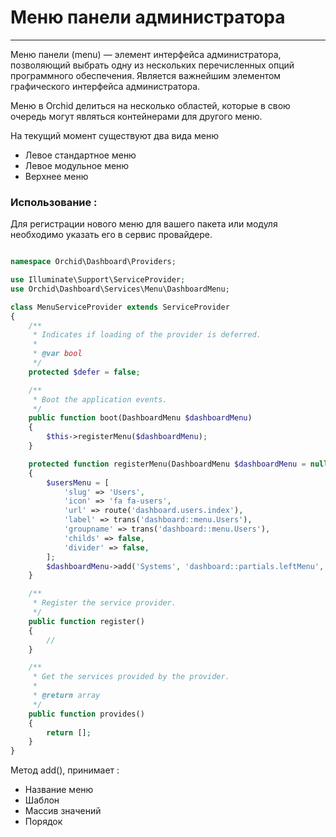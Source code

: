 # Меню панели администратора
----------

Меню панели (menu) —  элемент интерфейса администратора, 
позволяющий выбрать одну из нескольких перечисленных опций программного обеспечения. 
Является важнейшим элементом графического интерфейса администратора.

Меню в Orchid делиться на несколько областей, которые в свою очередь могут являться
контейнерами для другого меню.

На текущий момент существуют два вида меню

 - Левое стандартное меню
 - Левое модульное меню
 - Верхнее меню


### Использование :
	
	
Для регистрации нового меню для вашего пакета или модуля необходимо 
указать его в сервис провайдере.
	
```php

namespace Orchid\Dashboard\Providers;

use Illuminate\Support\ServiceProvider;
use Orchid\Dashboard\Services\Menu\DashboardMenu;

class MenuServiceProvider extends ServiceProvider
{
    /**
     * Indicates if loading of the provider is deferred.
     *
     * @var bool
     */
    protected $defer = false;

    /**
     * Boot the application events.
     */
    public function boot(DashboardMenu $dashboardMenu)
    {
        $this->registerMenu($dashboardMenu);
    }

    protected function registerMenu(DashboardMenu $dashboardMenu = null)
    {
        $usersMenu = [
            'slug' => 'Users',
            'icon' => 'fa fa-users',
            'url' => route('dashboard.users.index'),
            'label' => trans('dashboard::menu.Users'),
            'groupname' => trans('dashboard::menu.Users'),
            'childs' => false,
            'divider' => false,
        ];
        $dashboardMenu->add('Systems', 'dashboard::partials.leftMenu', $usersMenu, 501);
    }

    /**
     * Register the service provider.
     */
    public function register()
    {
        //
    }

    /**
     * Get the services provided by the provider.
     *
     * @return array
     */
    public function provides()
    {
        return [];
    }
}

```

Метод add(), принимает :

 - Название меню
 - Шаблон
 - Массив значений
 - Порядок
